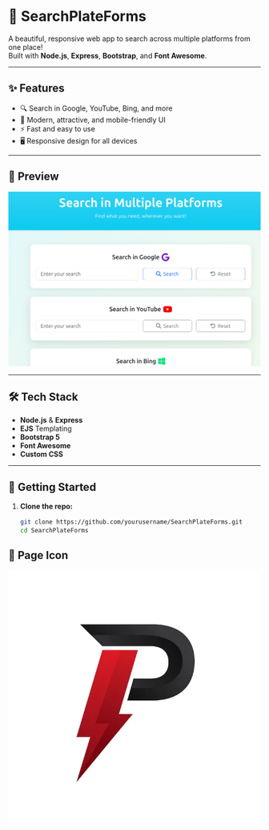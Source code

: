 # 🚀 SearchPlateForms

A beautiful, responsive web app to search across multiple platforms from one place!  
Built with **Node.js**, **Express**, **Bootstrap**, and **Font Awesome**.

---

## ✨ Features

- 🔍 Search in Google, YouTube, Bing, and more
- 🎨 Modern, attractive, and mobile-friendly UI
- ⚡ Fast and easy to use
- 🖥️ Responsive design for all devices

---

## 📸 Preview

![Screenshot](./public/assets/image.png)

---

## 🛠️ Tech Stack

- **Node.js** & **Express**
- **EJS** Templating
- **Bootstrap 5**
- **Font Awesome**
- **Custom CSS**

---

## 🚦 Getting Started

1. **Clone the repo:**
   ```bash
   git clone https://github.com/yourusername/SearchPlateForms.git
   cd SearchPlateForms
   ```

## 📸 Page Icon

![Screenshot](./public/assets/icon.webp)
